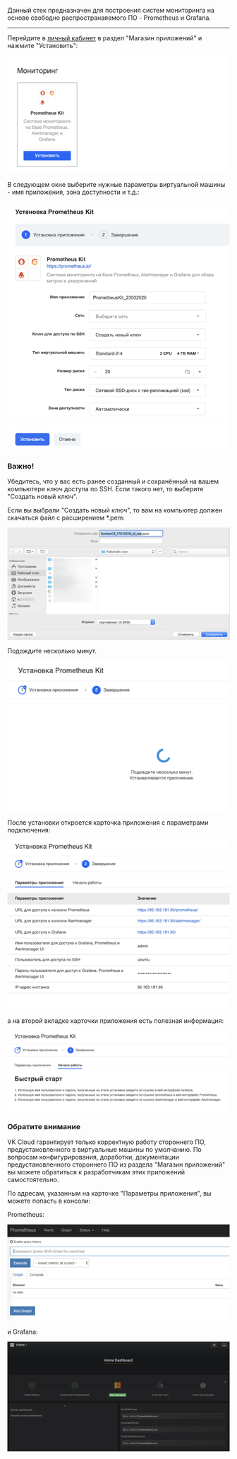 Данный стек предназначен для построения систем мониторинга на основе свободно распространаяемого ПО - Prometheus и Grafana.

---

Перейдите в [личный кабинет](https://mcs.mail.ru/app/services/marketplace/) в раздел "Магазин приложений" и нажмите "Установить":

![](./assets/1548430247022-lichnyi-kabinet-mail.ru-cloud-solutions-2019-01-25-10-56-03.png)

В следующем окне выберите нужные параметры виртуальной машины - имя приложения, зона доступности и т.д.:

![](./assets/1584988925467-1584988925467.png)

### Важно!

Убедитесь, что у вас есть ранее созданный и сохранённый на вашем компьютере ключ доступа по SSH. Если такого нет, то выберите "Создать новый ключ".

Если вы выбрали "Создать новый ключ", то вам на компьютер должен скачаться файл с расширением \*.pem:

![](./assets/1547815188568-img-2019-01-17-08-33-13.png)

Подождите несколько минут.

![](./assets/1548430299371-lichnyi-kabinet-mail.ru-cloud-solutions-2019-01-25-10-56-51.png)

После установки откроется карточка приложения с параметрами подключения:

![](./assets/1548430315204-lichnyi-kabinet-mail.ru-cloud-solutions-2019-01-25-11-10-11.png)

а на второй вкладке карточки приложения есть полезная информация:

![](./assets/1548430338954-lichnyi-kabinet-mail.ru-cloud-solutions-2019-01-25-11-11-35.png)

### Обратите внимание

VK Cloud гарантирует только корректную работу стороннего ПО, предустановленного в виртуальные машины по умолчанию. По вопросам конфигурирования, доработки, документации предустановленного стороннего ПО из раздела "Магазин приложений" вы можете обратиться к разработчикам этих приложений самостоятельно.

По адресам, указанным на карточке "Параметры приложения", вы можете попасть в консоли:

Prometheus:

![](./assets/1548430455693-prometheus-time-series-collection-and-processing-server-2019-01-25-11-10-46.png)

и Grafana:

![](./assets/1548430423308-grafana---home-2019-01-25-11-11-16.png)
